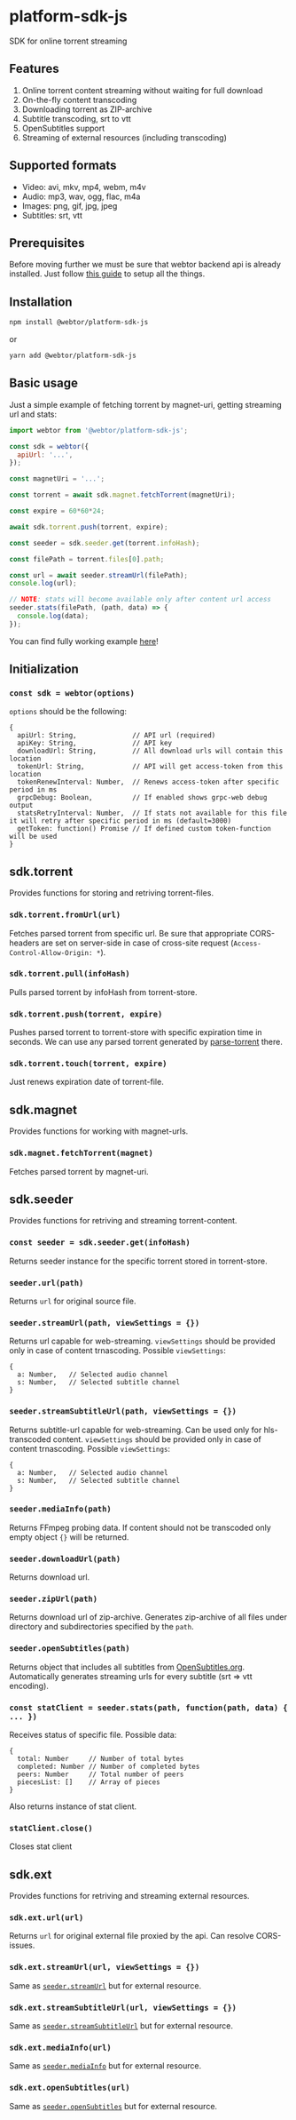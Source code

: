 # platform-sdk-js
SDK for online torrent streaming

## Features
1. Online torrent content streaming without waiting for full download
2. On-the-fly content transcoding
3. Downloading torrent as ZIP-archive
4. Subtitle transcoding, srt to vtt
5. OpenSubtitles support 
6. Streaming of external resources (including transcoding)

## Supported formats
* Video: avi, mkv, mp4, webm, m4v
* Audio: mp3, wav, ogg, flac, m4a
* Images: png, gif, jpg, jpeg
* Subtitles: srt, vtt

## Prerequisites
Before moving further we must be sure that webtor backend api is already installed.
Just follow [this guide](https://github.com/webtor-io/helm-charts) to setup all the things.

## Installation
```bash
npm install @webtor/platform-sdk-js
```
or
```bash
yarn add @webtor/platform-sdk-js
```

## Basic usage
Just a simple example of fetching torrent by magnet-uri, getting streaming url and stats:
```js
import webtor from '@webtor/platform-sdk-js';

const sdk = webtor({
  apiUrl: '...',
});

const magnetUri = '...';

const torrent = await sdk.magnet.fetchTorrent(magnetUri);

const expire = 60*60*24;

await sdk.torrent.push(torrent, expire);

const seeder = sdk.seeder.get(torrent.infoHash);

const filePath = torrent.files[0].path;

const url = await seeder.streamUrl(filePath);
console.log(url);

// NOTE: stats will become available only after content url access
seeder.stats(filePath, (path, data) => {
  console.log(data);
});
```
You can find fully working example [here](https://github.com/webtor-io/platform-sdk-js/tree/master/example)!

## Initialization

### `const sdk = webtor(options)`

`options` should be the following:

```
{
  apiUrl: String,              // API url (required)
  apiKey: String,              // API key
  downloadUrl: String,         // All download urls will contain this location
  tokenUrl: String,            // API will get access-token from this location
  tokenRenewInterval: Number,  // Renews access-token after specific period in ms
  grpcDebug: Boolean,          // If enabled shows grpc-web debug output
  statsRetryInterval: Number,  // If stats not available for this file it will retry after specific period in ms (default=3000)
  getToken: function() Promise // If defined custom token-function will be used 
}
```

## sdk.torrent
Provides functions for storing and retriving torrent-files.

### `sdk.torrent.fromUrl(url)`
Fetches parsed torrent from specific url. Be sure that appropriate CORS-headers are set on server-side in case of cross-site request (`Access-Control-Allow-Origin: *`). 

### `sdk.torrent.pull(infoHash)`
Pulls parsed torrent by infoHash from torrent-store.

### `sdk.torrent.push(torrent, expire)`
Pushes parsed torrent to torrent-store with specific expiration time in seconds. We can use any parsed torrent generated by [parse-torrent](https://github.com/webtorrent/parse-torrent) there.

### `sdk.torrent.touch(torrent, expire)`
Just renews expiration date of torrent-file.

## sdk.magnet
Provides functions for working with magnet-urls.

### `sdk.magnet.fetchTorrent(magnet)`
Fetches parsed torrent by magnet-uri.

## sdk.seeder
Provides functions for retriving and streaming torrent-content.

### `const seeder = sdk.seeder.get(infoHash)`
Returns seeder instance for the specific torrent stored in torrent-store.

### `seeder.url(path)`
Returns `url` for original source file.

### <a name="seeder-stream-url">`seeder.streamUrl(path, viewSettings = {})`</a>
Returns url capable for web-streaming.
`viewSettings` should be provided only in case of content trnascoding.
Possible `viewSettings`:
```
{
  a: Number,   // Selected audio channel
  s: Number,   // Selected subtitle channel
}
```

### <a name="seeder-stream-subtitle-url">`seeder.streamSubtitleUrl(path, viewSettings = {})`</a>
Returns subtitle-url capable for web-streaming. Can be used only for hls-transcoded content.
`viewSettings` should be provided only in case of content trnascoding.
Possible `viewSettings`:
```
{
  a: Number,   // Selected audio channel
  s: Number,   // Selected subtitle channel
}
```

### <a name="seeder-media-info">`seeder.mediaInfo(path)`</a>
Returns FFmpeg probing data. If content should not be transcoded only empty object `{}` will be returned.

### `seeder.downloadUrl(path)`
Returns download url.

### `seeder.zipUrl(path)`
Returns download url of zip-archive. Generates zip-archive of all files under directory and subdirectories specified by the `path`.

### <a name="seeder-opensubtitles">`seeder.openSubtitles(path)`</a>
Returns object that includes all subtitles from [OpenSubtitles.org](https://opensubtitles.org). Automatically generates streaming urls for every subtitle (srt => vtt encoding).

### `const statClient = seeder.stats(path, function(path, data) { ... })`
Receives status of specific file. Possible data:
```
{
  total: Number     // Number of total bytes
  completed: Number // Number of completed bytes
  peers: Number     // Total number of peers
  piecesList: []    // Array of pieces
}
```
Also returns instance of stat client.

### `statClient.close()`
Closes stat client

## sdk.ext
Provides functions for retriving and streaming external resources.

### `sdk.ext.url(url)`
Returns `url` for original external file proxied by the api. Can resolve CORS-issues.

### `sdk.ext.streamUrl(url, viewSettings = {})`
Same as [`seeder.streamUrl`](#seeder-stream-url) but for external resource.

### `sdk.ext.streamSubtitleUrl(url, viewSettings = {})`
Same as [`seeder.streamSubtitleUrl`](#seeder-stream-subtitle-url) but for external resource.

### `sdk.ext.mediaInfo(url)`
Same as [`seeder.mediaInfo`](#seeder-media-info) but for external resource.

### `sdk.ext.openSubtitles(url)`
Same as [`seeder.openSubtitles`](#seeder-opensubtitles) but for external resource.
